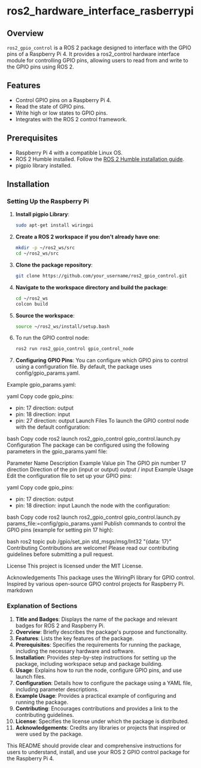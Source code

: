 # ros2_hardware_interface_rasberrypi

## Overview

`ros2_gpio_control` is a ROS 2 package designed to interface with the GPIO pins of a Raspberry Pi 4. It provides a ros2_control hardware interface module for controlling GPIO pins, allowing users to read from and write to the GPIO pins using ROS 2.

## Features

- Control GPIO pins on a Raspberry Pi 4.
- Read the state of GPIO pins.
- Write high or low states to GPIO pins.
- Integrates with the ROS 2 control framework.

## Prerequisites

- Raspberry Pi 4 with a compatible Linux OS.
- ROS 2 Humble installed. Follow the [ROS 2 Humble installation guide](https://docs.ros.org/en/humble/Installation.html).
- pigpio library installed.

## Installation

### Setting Up the Raspberry Pi

1. **Install pigpio Library**:
   ```bash
   sudo apt-get install wiringpi
   
2. **Create a ROS 2 workspace if you don't already have one**:
   ```bash
   mkdir -p ~/ros2_ws/src
   cd ~/ros2_ws/src
   
3. **Clone the package repository**:
   ```bash
   git clone https://github.com/your_username/ros2_gpio_control.git
   
4. **Navigate to the workspace directory and build the package**:
   ```bash
   cd ~/ros2_ws
   colcon build
   
5. **Source the workspace**:
   ```bash
   source ~/ros2_ws/install/setup.bash
   
6. To run the GPIO control node:
   ```bash
   ros2 run ros2_gpio_control gpio_control_node

7. **Configuring GPIO Pins**:
   You can configure which GPIO pins to control using a configuration file. By default, the package uses config/gpio_params.yaml.

Example gpio_params.yaml:

yaml
Copy code
gpio_pins:
  - pin: 17
    direction: output
  - pin: 18
    direction: input
  - pin: 27
    direction: output
Launch Files
To launch the GPIO control node with the default configuration:

bash
Copy code
ros2 launch ros2_gpio_control gpio_control.launch.py
Configuration
The package can be configured using the following parameters in the gpio_params.yaml file:

Parameter Name	Description	Example Value
pin	The GPIO pin number	17
direction	Direction of the pin (input or output)	output / input
Example Usage
Edit the configuration file to set up your GPIO pins:

yaml
Copy code
gpio_pins:
  - pin: 17
    direction: output
  - pin: 18
    direction: input
Launch the node with the configuration:

bash
Copy code
ros2 launch ros2_gpio_control gpio_control.launch.py params_file:=config/gpio_params.yaml
Publish commands to control the GPIO pins (example for setting pin 17 high):

bash
ros2 topic pub /gpio/set_pin std_msgs/msg/Int32 "{data: 17}"
Contributing
Contributions are welcome! Please read our contributing guidelines before submitting a pull request.

License
This project is licensed under the MIT License.

Acknowledgements
This package uses the WiringPi library for GPIO control.
Inspired by various open-source GPIO control projects for Raspberry Pi.
markdown

### Explanation of Sections

1. **Title and Badges**: Displays the name of the package and relevant badges for ROS 2 and Raspberry Pi.
2. **Overview**: Briefly describes the package's purpose and functionality.
3. **Features**: Lists the key features of the package.
4. **Prerequisites**: Specifies the requirements for running the package, including the necessary hardware and software.
5. **Installation**: Provides step-by-step instructions for setting up the package, including workspace setup and package building.
6. **Usage**: Explains how to run the node, configure GPIO pins, and use launch files.
7. **Configuration**: Details how to configure the package using a YAML file, including parameter descriptions.
8. **Example Usage**: Provides a practical example of configuring and running the package.
9. **Contributing**: Encourages contributions and provides a link to the contributing guidelines.
10. **License**: Specifies the license under which the package is distributed.
11. **Acknowledgements**: Credits any libraries or projects that inspired or were used by the package.

This README should provide clear and comprehensive instructions for users to understand, install, and use your ROS 2 GPIO control package for the Raspberry Pi 4.







   
